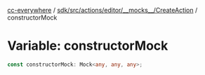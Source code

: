 [cc-everywhere](../../../../../../../index.md) / [sdk/src/actions/editor/\_\_mocks\_\_/CreateAction](../index.md) / constructorMock

# Variable: constructorMock

```ts
const constructorMock: Mock<any, any, any>;
```
